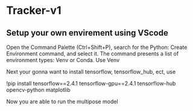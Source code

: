# Tracker-v1

## Setup your own envirement using VScode

Open the Command Palette (Ctrl+Shift+P), search for the Python: Create Environment command, and select it. 
The command presents a list of environment types: Venv or Conda. Use Venv

Next your gonna want to install tensorflow, tensorflow_hub, ect, use

!pip install tensorflow==2.4.1 tensorflow-gpu==2.4.1 tensorflow-hub opencv-python matplotlib

Now you are able to run the multipose model



